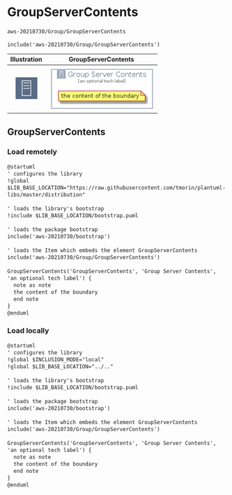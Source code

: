 # GroupServerContents


```text
aws-20210730/Group/GroupServerContents
```

```text
include('aws-20210730/Group/GroupServerContents')
```



| Illustration | GroupServerContents |
| :---: | :---: |
| ![illustration for Illustration](../../aws-20210730/Resource/GroupIcons/ServerContents.png) | ![illustration for GroupServerContents](../../aws-20210730/Group/GroupServerContents.Local.png) |




## GroupServerContents

### Load remotely
```plantuml
@startuml
' configures the library
!global $LIB_BASE_LOCATION="https://raw.githubusercontent.com/tmorin/plantuml-libs/master/distribution"

' loads the library's bootstrap
!include $LIB_BASE_LOCATION/bootstrap.puml

' loads the package bootstrap
include('aws-20210730/bootstrap')

' loads the Item which embeds the element GroupServerContents
include('aws-20210730/Group/GroupServerContents')

GroupServerContents('GroupServerContents', 'Group Server Contents', 'an optional tech label') {
  note as note
  the content of the boundary
  end note
}
@enduml
```

### Load locally
```plantuml
@startuml
' configures the library
!global $INCLUSION_MODE="local"
!global $LIB_BASE_LOCATION="../.."

' loads the library's bootstrap
!include $LIB_BASE_LOCATION/bootstrap.puml

' loads the package bootstrap
include('aws-20210730/bootstrap')

' loads the Item which embeds the element GroupServerContents
include('aws-20210730/Group/GroupServerContents')

GroupServerContents('GroupServerContents', 'Group Server Contents', 'an optional tech label') {
  note as note
  the content of the boundary
  end note
}
@enduml
```

